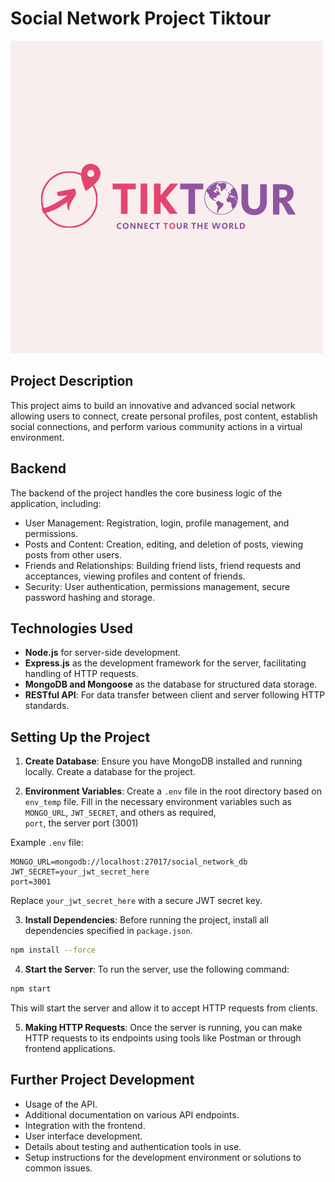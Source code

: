 # Social Network Project Tiktour

![Project Logo](TiktourLogo.png)


## Project Description
This project aims to build an innovative and advanced social network allowing users to connect, create personal profiles, post content, establish social connections, and perform various community actions in a virtual environment.

## Backend
The backend of the project handles the core business logic of the application, including:

- User Management: Registration, login, profile management, and permissions.
- Posts and Content: Creation, editing, and deletion of posts, viewing posts from other users.
- Friends and Relationships: Building friend lists, friend requests and acceptances, viewing profiles and content of friends.
- Security: User authentication, permissions management, secure password hashing and storage.

## Technologies Used
- **Node.js** for server-side development.
- **Express.js** as the development framework for the server, facilitating handling of HTTP requests.
- **MongoDB and Mongoose** as the database for structured data storage.
- **RESTful API**: For data transfer between client and server following HTTP standards.

## Setting Up the Project
1. **Create Database**: Ensure you have MongoDB installed and running locally. Create a database for the project.

2. **Environment Variables**: Create a `.env` file in the root directory based on `env_temp` file. Fill in the necessary environment variables such as `MONGO_URL`, `JWT_SECRET`, and others as required,                 
`port`, the server port (3001) 


 Example `.env` file:
 ```dotenv
 MONGO_URL=mongodb://localhost:27017/social_network_db
 JWT_SECRET=your_jwt_secret_here
 port=3001
 ```

 Replace `your_jwt_secret_here` with a secure JWT secret key.

3. **Install Dependencies**: Before running the project, install all dependencies specified in `package.json`.
 ```bash
 npm install --force
 ```

4. **Start the Server**: To run the server, use the following command:
 ```bash
 npm start
 ```
 This will start the server and allow it to accept HTTP requests from clients.

5. **Making HTTP Requests**: Once the server is running, you can make HTTP requests to its endpoints using tools like Postman or through frontend applications.

## Further Project Development

- Usage of the API.
- Additional documentation on various API endpoints.
- Integration with the frontend.
- User interface development.
- Details about testing and authentication tools in use.
- Setup instructions for the development environment or solutions to common issues.





